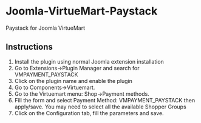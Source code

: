 # Joomla-VirtueMart-Paystack
Paystack for Joomla VirtueMart

## Instructions
1. Install the plugin using normal Joomla extension installation
2. Go to Extensions->Plugin Manager and search for VMPAYMENT_PAYSTACK
3. Click on the plugin name and enable the plugin
4. Go to Components->Virtuemart.
5. Go to the Virtuemart menu: Shop->Payment methods.
6. Fill the form and select Payment Method: VMPAYMENT_PAYSTACK then apply/save. You may need to select all the available Shopper Groups
7. Click on the Configuration tab, fill the parameters and save.
